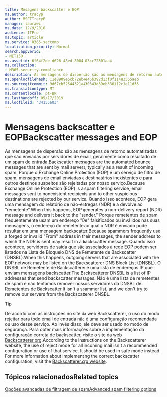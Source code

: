 ```yaml
---
title: Mnsagens backscatter e EOP
ms.author: tracyp
author: MSFTTracyP
manager: laurawi
ms.date: 12/9/2016
audience: ITPro
ms.topic: article
ms.service: O365-seccomp
localization_priority: Normal
search.appverid:
- MET150
ms.assetid: 6f64f2de-d626-48ed-8084-03cc72301aa4
ms.collection:
- M365-security-compliance
description: As mensagens de dispersão são as mensagens de retorno automatizadas que são enviadas por servidores de email, geralmente como resultado de um spam de entrada. O DNSBL de Remetente de Backscatterer é uma lista de endereços IP que enviam mensagens backscatter. Não é uma lista de remetentes de spam e não tentamos remover nossos servidores da DNSBL de Remetentes de Backscatter.
ms.openlocfilehash: 11e8909e5cb72eb4e46b392d13f0f11483555aeb
ms.sourcegitcommit: 9d67cb52544321a430343d39eb336112c1a11d35
ms.translationtype: MT
ms.contentlocale: pt-BR
ms.lasthandoff: 05/17/2019
ms.locfileid: "34155603"
---
```

# <a name="backscatter-messages-and-eop"></a><span data-ttu-id="b230d-105">Mensagens backscatter e EOP</span><span class="sxs-lookup"><span data-stu-id="b230d-105">Backscatter messages and EOP</span></span>

<span data-ttu-id="b230d-106">As mensagens de dispersão são as mensagens de retorno automatizadas que são enviadas por servidores de email, geralmente como resultado de um spam de entrada.</span><span class="sxs-lookup"><span data-stu-id="b230d-106">Backscatter messages are the automated bounce messages that are sent by mail servers, typically as a result of incoming spam.</span></span> <span data-ttu-id="b230d-107">Porque o Exchange Online Protection (EOP) é um serviço de filtro de spam, mensagens de email enviadas a destinatários inexistentes e para outros destinos suspeitos são rejeitadas por nosso serviço.</span><span class="sxs-lookup"><span data-stu-id="b230d-107">Because Exchange Online Protection (EOP) is a spam filtering service, email messages sent to nonexistent recipients and to other suspicious destinations are rejected by our service.</span></span> <span data-ttu-id="b230d-108">Quando isso acontece, EOP gera uma mensagem do relatório de não-entregas (NDR) e a devolve ao "remetente".</span><span class="sxs-lookup"><span data-stu-id="b230d-108">When this happens, EOP generates a non-delivery report (NDR) message and delivers it back to the "sender."</span></span> <span data-ttu-id="b230d-109">Porque remetentes de spam frequentemente usam um endereço "De" falsificados ou inválidos nas suas mensagens, o endereço do remetente ao qual o NDR é enviado pode resultar em uma mensagem backscatter.</span><span class="sxs-lookup"><span data-stu-id="b230d-109">Because spammers frequently use a forged or invalid "From" address in their messages, the sender address to which the NDR is sent may result in a backscatter message.</span></span> <span data-ttu-id="b230d-110">Quando isso acontece, servidores de saída que são associados à rede EOP podem ser listados na Lista de Bloqueio DNS de Remetente de Backscatter (DNSBL).</span><span class="sxs-lookup"><span data-stu-id="b230d-110">When this happens, outgoing servers that are associated with the EOP network may be listed on the Backscatterer DNS Block List (DNSBL).</span></span> <span data-ttu-id="b230d-111">O DNSBL de Remetente de Backscatterer é uma lista de endereços IP que enviam mensagens backscatter.</span><span class="sxs-lookup"><span data-stu-id="b230d-111">The Backscatterer DNSBL is a list of IP addresses that send backscatter messages.</span></span> <span data-ttu-id="b230d-112">Não é uma lista de remetentes de spam e não tentamos remover nossos servidores da DNSBL de Remetentes de Backscatter.</span><span class="sxs-lookup"><span data-stu-id="b230d-112">It isn't a spammer list, and we don't try to remove our servers from the Backscatterer DNSBL.</span></span> 
  
> [!TIP]
> <span data-ttu-id="b230d-p103">De acordo com as instruções no site da web Backscatterer, o uso do modo rejeitar para todo email de entrada não é uma configuração recomendada ou uso desse serviço. Ao invés disso, ele deve ser usado no modo de segurança. Para obter mais informações sobre a implementação da configuração correta de backscatter, visite o site da web [Backscatterer.org](http://www.backscatterer.org/?target=usage).</span><span class="sxs-lookup"><span data-stu-id="b230d-p103">According to the instructions on the Backscatterer website, the use of reject mode for all incoming mail isn't a recommended configuration or use of that service. It should be used in safe mode instead. For more information about implementing the correct backscatter configuration, visit the [Backscatterer.org website](http://www.backscatterer.org/?target=usage).</span></span> 
  
## <a name="related-topics"></a><span data-ttu-id="b230d-116">Tópicos relacionados</span><span class="sxs-lookup"><span data-stu-id="b230d-116">Related topics</span></span>
  
[<span data-ttu-id="b230d-117">Opções avançadas de filtragem de spam</span><span class="sxs-lookup"><span data-stu-id="b230d-117">Advanced spam filtering  options</span></span>](advanced-spam-filtering-asf-options.md)
  

